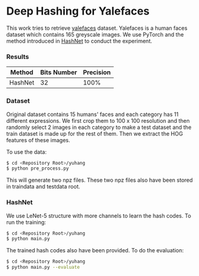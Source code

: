 # Deep Hashing for Yalefaces

This work tries to retrieve [yalefaces](http://vision.ucsd.edu/content/yale-face-database) dataset. Yalefaces is a human faces dataset which contains 165 greyscale images. We use PyTorch and the method introduced in [HashNet](https://arxiv.org/abs/1702.00758) to conduct the experiment.

### Results

| Method  | Bits Number | Precision |
| ------- | ----------- | --------- |
| HashNet | 32          | 100%      |

### Dataset

Original dataset contains 15 humans' faces and each category has 11 different expressions. We first crop them to 100 x 100 resolution and then randomly select 2 images in each category to make a test dataset and the train dataset is made up for the rest of them. Then we extract the HOG features of these images.

To use the data:

```bash
$ cd <Repository Root>/yuhang
$ python pre_process.py
```

This will generate two npz files. These two npz files also have been stored in traindata and testdata root.

### HashNet

We use LeNet-5 structure with more channels to learn the hash codes. To run the training:

```bash
$ cd <Repository Root>/yuhang
$ python main.py 
```

 The trained hash codes also have been provided. To do the evaluation:

```bash
$ cd <Repository Root>/yuhang
$ python main.py --evaluate
```







